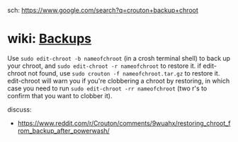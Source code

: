 sch: https://www.google.com/search?q=crouton+backup+chroot

# wiki: [Backups](https://github.com/dnschneid/crouton/wiki/Backups)

Use `sudo edit-chroot -b nameofchroot` (in a crosh terminal shell) to back up your chroot, and `sudo edit-chroot -r nameofchroot` to restore it. if edit-chroot not found, use `sudo crouton -f nameofchroot.tar.gz` to restore it. edit-chroot will warn you if you're clobbering a chroot by restoring, in which case you need to run `sudo edit-chroot -rr nameofchroot` (two r's to confirm that you want to clobber it).


discuss:
- https://www.reddit.com/r/Crouton/comments/9wuahx/restoring_chroot_from_backup_after_powerwash/
